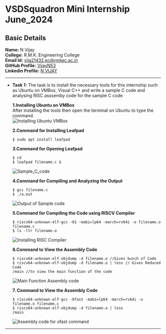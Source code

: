 # VSDSquadron Mini Internship June_2024

## Basic Details
**Name:**  N Vijay<br />
**College:** R.M.K. Engineering College<br />
**Email Id:** [vija21432.ec@rmkec.ac.in](vija21432.ec@rmkec.ac.in)<br />
**GitHub Profile:** [VijayN53](https://github.com/VijayN53)<br />
**Linkedin Profile:** [N VIJAY](https://www.linkedin.com/in/n-vijay-a3950122b?lipi=urn%3Ali%3Apage%3Ad_flagship3_profile_view_base_contact_details%3BIbIZWmtARZ65D08AaTXuWQ%3D%3D)<br />
***
+ **Task 1:** The task is to install the necessary tools for this internship such as Ubuntu on VMBox, Visual C++ and write a sample C code and analysing RISC asssemby code for the sample C code

  **1.Installing Ubuntu on VMBox**<br />
  After installing the tools then open the terminal on Ubuntu to type the command.<br />
  ![Installing Ubuntu   VMBox](https://github.com/VijayN53/VSDSquadron_Mini_Internship/assets/106604062/51924514-846f-4fe7-8d96-2619dad511f0)

  
  **2.Command for Installing Leafpad**<br />
  ```
  $ sudo apt install leafpad
  ```
  
  **3.Command for Opening Leafpad**<br />
  ```
  $ cd
  $ leafpad filename.c &
  ```
  ![Sample_C_code](https://github.com/VijayN53/VSDSquadron_Mini_Internship/assets/106604062/584b7959-1760-4e50-bb75-fd011370cb2b)

  
  **4.Command for Compiling and Analyzing the Output**<br />
  ```
  $ gcc filename.c
  $ ./a.out
  ```
  ![Output of Sample code](https://github.com/VijayN53/VSDSquadron_Mini_Internship/assets/106604062/b1e1a5dc-295e-4c80-b871-5c5154056b9f)
    
  **5.Command for Compiling the Code using RISCV Compiler**<br />
  ```
  $ riscv64-unknown-elf-gcc -O1 -mabi=lp64 -march=rv64i -o filename.o filename.c
  $ ls -ltr filename.o
  ```
  ![Installing RISC Compiler](https://github.com/VijayN53/VSDSquadron_Mini_Internship/assets/106604062/d925b284-359e-444e-a7bb-62dd9a135d06)

  **6.Command to View the Assembly Code**<br />
  ```
  $ riscv64-unknown-elf-objdump -d filename.o //Gives bunch of Code
  $ riscv64-unknown-elf-objdump -d filename.o | less // Gives Reduced Code
  /main //to view the main function of the code
  ```
  ![Main Function Assembly code](https://github.com/VijayN53/VSDSquadron_Mini_Internship/assets/106604062/e3323abe-ece5-481a-8c1a-70e1b5c26ada)
    
  **7. Command to View the Assembly Code**<br />
  ```
  $ riscv64-unknown-elf-gcc -Ofast -mabi=lp64 -march=rv64i -o filename.o filename.c
  $ riscv64-unknown-elf-objdump -d filename.o | less 
  /main 
  ```
  ![Assembly code for ofast command](https://github.com/VijayN53/VSDSquadron_Mini_Internship/assets/106604062/1e14ee97-c3ae-4644-80fa-bed8a9dbefb2)
 *** 
  
  
  
  


  
  


